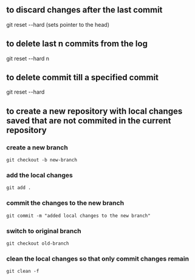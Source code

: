 ## to discard changes after the last commit 
git reset --hard
(sets pointer to the head)

## to delete last n commits from the log
git reset --hard n

## to delete commit till a specified commit 
git reset --hard <commit-hash>

## to create a new repository with local changes saved that are not commited in the current repository 
### create a new branch
`git checkout -b new-branch`

### add the local changes
`git add .`

### commit the changes to the new branch
`git commit -m "added local changes to the new branch"`

### switch to original branch
`git checkout old-branch`

### clean the local changes so that only commit changes remain
`git clean -f`

